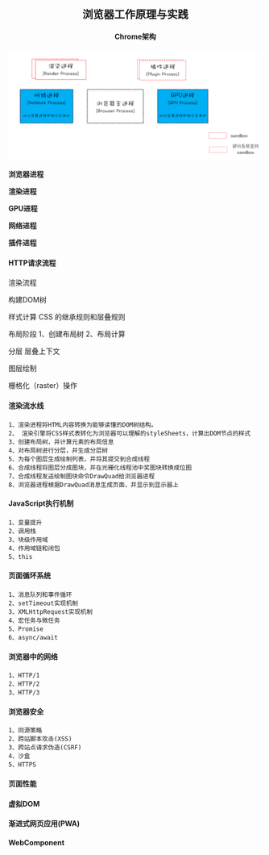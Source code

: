 ## <center>浏览器工作原理与实践</center>

#### <center>Chrome架构</center>

![Chrome进程架构图](images/Chrome进程架构图.png)

**浏览器进程**

**渲染进程**

**GPU进程**

**网络进程**

**插件进程**


#### HTTP请求流程


####
渲染流程

构建DOM树

样式计算
    CSS 的继承规则和层叠规则 

布局阶段
    1、创建布局树
    2、布局计算

分层
    层叠上下文

图层绘制

栅格化（raster）操作

#### 渲染流水线
    1、渲染进程将HTML内容转换为能够读懂的DOM树结构。
    2、 渲染引擎将CSS样式表转化为浏览器可以理解的styleSheets，计算出DOM节点的样式
    3、创建布局树，并计算元素的布局信息
    4、对布局树进行分层，并生成分层树
    5、为每个图层生成绘制列表，并将其提交到合成线程
    6、合成线程将图层分成图块，并在光栅化线程池中奖图块转换成位图
    7、合成线程发送绘制图块命令DrawQuad给浏览器进程
    8、浏览器进程根据DrawQuad消息生成页面，并显示到显示器上


#### JavaScript执行机制
    1、变量提升
    2、调用栈
    3、块级作用域
    4、作用域链和闭包
    5、this


#### 页面循环系统
    1、消息队列和事件循环
    2、setTimeout实现机制
    3、XMLHttpRequest实现机制
    4、宏任务与微任务
    5、Promise
    6、async/await


#### 浏览器中的网络
    1、HTTP/1
    2、HTTP/2
    3、HTTP/3


#### 浏览器安全
    1、同源策略
    2、跨站脚本攻击(XSS)
    3、跨站点请求伪造(CSRF)
    4、沙盒
    5、HTTPS


#### 页面性能


#### 虚拟DOM


#### 渐进式网页应用(PWA)


#### WebComponent